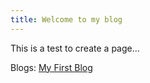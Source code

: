 ```yaml
---
title: Welcome to my blog
---
```

This is a test to create a page...

Blogs:
  [My First Blog](./_posts/2025-02-25-MyFirstBlog.md)
